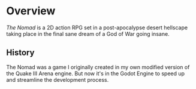 # Overview
_The Nomad_ is a 2D action RPG set in a post-apocalypse desert hellscape taking place in the final sane dream of a God of War going insane.

## History
The Nomad was a game I originally created in my own modified version of the Quake III Arena engine. But now it's in the Godot Engine to speed up and streamline the development process.
